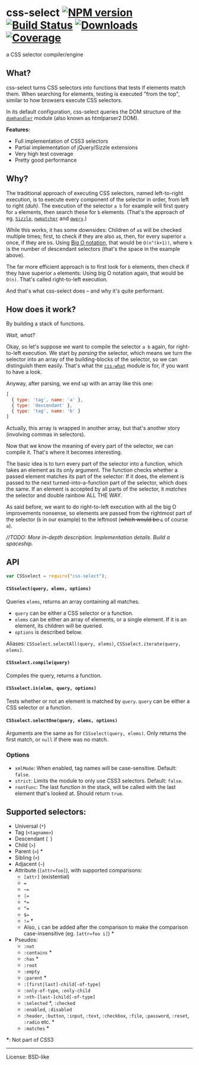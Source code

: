 # css-select [![NPM version](http://img.shields.io/npm/v/css-select.svg)](https://npmjs.org/package/css-select) [![Build Status](https://travis-ci.org/fb55/htmlparser2.svg)](http://travis-ci.org/fb55/css-select) [![Downloads](https://img.shields.io/npm/dm/css-select.svg)](https://npmjs.org/package/css-select) [![Coverage](https://coveralls.io/repos/fb55/css-select/badge.svg?branch=master)](https://coveralls.io/r/fb55/css-select)

a CSS selector compiler/engine

## What?

css-select turns CSS selectors into functions that tests if elements match them. When searching for elements, testing is executed "from the top", similar to how browsers execute CSS selectors.

In its default configuration, css-select queries the DOM structure of the [`domhandler`](https://github.com/fb55/domhandler) module (also known as htmlparser2 DOM).

__Features:__

- Full implementation of CSS3 selectors
- Partial implementation of jQuery/Sizzle extensions
- Very high test coverage
- Pretty good performance

## Why?

The traditional approach of executing CSS selectors, named left-to-right execution, is to execute every component of the selector in order, from left to right _(duh)_. The execution of the selector `a b` for example will first query for `a` elements, then search these for `b` elements. (That's the approach of eg. [`Sizzle`](https://github.com/jquery/sizzle), [`nwmatcher`](https://github.com/dperini/nwmatcher/) and [`qwery`](https://github.com/ded/qwery).)

While this works, it has some downsides: Children of `a`s will be checked multiple times; first, to check if they are also `a`s, then, for every superior `a` once, if they are `b`s. Using [Big O notation](http://en.wikipedia.org/wiki/Big_O_notation), that would be `O(n^(k+1))`, where `k` is the number of descendant selectors (that's the space in the example above).

The far more efficient approach is to first look for `b` elements, then check if they have superior `a` elements: Using big O notation again, that would be `O(n)`. That's called right-to-left execution.

And that's what css-select does – and why it's quite performant.

## How does it work?

By building a stack of functions.

_Wait, what?_

Okay, so let's suppose we want to compile the selector `a b` again, for right-to-left execution. We start by _parsing_ the selector, which means we turn the selector into an array of the building-blocks of the selector, so we can distinguish them easily. That's what the [`css-what`](https://github.com/fb55/css-what) module is for, if you want to have a look.

Anyway, after parsing, we end up with an array like this one:

```js
[
  { type: 'tag', name: 'a' },
  { type: 'descendant' },
  { type: 'tag', name: 'b' }
]
```

Actually, this array is wrapped in another array, but that's another story (involving commas in selectors).

Now that we know the meaning of every part of the selector, we can compile it. That's where it becomes interesting.

The basic idea is to turn every part of the selector into a function, which takes an element as its only argument. The function checks whether a passed element matches its part of the selector: If it does, the element is passed to the next turned-into-a-function part of the selector, which does the same. If an element is accepted by all parts of the selector, it _matches_ the selector and double rainbow ALL THE WAY.

As said before, we want to do right-to-left execution with all the big O improvements nonsense, so elements are passed from the rightmost part of the selector (`b` in our example) to the leftmost (~~which would be `c`~~ of course `a`).

_//TODO: More in-depth description. Implementation details. Build a spaceship._

## API

```js
var CSSselect = require("css-select");
```

#### `CSSselect(query, elems, options)`

Queries `elems`, returns an array containing all matches.

- `query` can be either a CSS selector or a function.
- `elems` can be either an array of elements, or a single element. If it is an element, its children will be queried.
- `options` is described below.

Aliases: `CSSselect.selectAll(query, elems)`, `CSSselect.iterate(query, elems)`.

#### `CSSselect.compile(query)`

Compiles the query, returns a function.

#### `CSSselect.is(elem, query, options)`

Tests whether or not an element is matched by `query`. `query` can be either a CSS selector or a function.

#### `CSSselect.selectOne(query, elems, options)`

Arguments are the same as for `CSSselect(query, elems)`. Only returns the first match, or `null` if there was no match.

### Options

- `xmlMode`: When enabled, tag names will be case-sensitive. Default: `false`.
- `strict`: Limits the module to only use CSS3 selectors. Default: `false`.
- `rootFunc`: The last function in the stack, will be called with the last element that's looked at. Should return `true`.

## Supported selectors:

* Universal (`*`)
* Tag (`<tagname>`)
* Descendant (` `)
* Child (`>`)
* Parent (`<`) *
* Sibling (`+`)
* Adjacent (`~`)
* Attribute (`[attr=foo]`), with supported comparisons:
  * `[attr]` (existential)
  * `=`
  * `~=`
  * `|=`
  * `*=`
  * `^=`
  * `$=`
  * `!=` *
  * Also, `i` can be added after the comparison to make the comparison case-insensitive (eg. `[attr=foo i]`) *
* Pseudos:
  * `:not`
  * `:contains` *
  * `:has` *
  * `:root`
  * `:empty`
  * `:parent` *
  * `:[first|last]-child[-of-type]`
  * `:only-of-type`, `:only-child`
  * `:nth-[last-]child[-of-type]`
  * `:selected` *, `:checked`
  * `:enabled`, `:disabled`
  * `:header`, `:button`, `:input`, `:text`, `:checkbox`, `:file`, `:password`, `:reset`, `:radio` etc. *
  * `:matches` *

__*__: Not part of CSS3

---

License: BSD-like
